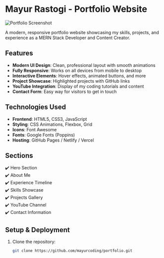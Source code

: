 # Mayur Rastogi - Portfolio Website

![Portfolio Screenshot](https://i.imgur.com/JfQjX9N.png)

A modern, responsive portfolio website showcasing my skills, projects, and experience as a MERN Stack Developer and Content Creator.

## Features

- **Modern UI Design**: Clean, professional layout with smooth animations
- **Fully Responsive**: Works on all devices from mobile to desktop
- **Interactive Elements**: Hover effects, animated buttons, and more
- **Project Showcase**: Highlighted projects with GitHub links
- **YouTube Integration**: Display of my coding tutorials and content
- **Contact Form**: Easy way for visitors to get in touch

## Technologies Used

- **Frontend**: HTML5, CSS3, JavaScript
- **Styling**: CSS Animations, Flexbox, Grid
- **Icons**: Font Awesome
- **Fonts**: Google Fonts (Poppins)
- **Hosting**: GitHub Pages / Netlify / Vercel

## Sections

✔️ Hero Section  
✔️ About Me  
✔️ Experience Timeline  
✔️ Skills Showcase  
✔️ Projects Gallery  
✔️ YouTube Channel  
✔️ Contact Information  

## Setup & Deployment

1. Clone the repository:
   ```bash
   git clone https://github.com/mayurcoding/portfolio.git